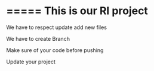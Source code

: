 =====
This is our RI project
=======================

We have to respect update add new files 

We have to create Branch

Make sure of your code before pushing

Update your project 
